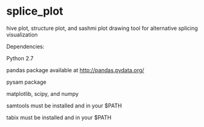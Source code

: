 splice_plot
=========

hive plot, structure plot, and sashmi plot drawing tool for alternative splicing visualization

Dependencies:

Python 2.7

pandas package available at http://pandas.pydata.org/

pysam package

matplotlib, scipy, and numpy

samtools must be installed and in your $PATH

tabix must be installed and in your $PATH
